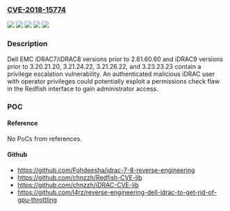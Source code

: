 ### [CVE-2018-15774](https://cve.mitre.org/cgi-bin/cvename.cgi?name=CVE-2018-15774)
![](https://img.shields.io/static/v1?label=Product&message=iDRAC&color=blue)
![](https://img.shields.io/static/v1?label=Version&message=iDRAC7%20&color=brightgreen)
![](https://img.shields.io/static/v1?label=Version&message=iDRAC8%20&color=brightgreen)
![](https://img.shields.io/static/v1?label=Version&message=iDRAC9%20&color=brightgreen)
![](https://img.shields.io/static/v1?label=Vulnerability&message=Privilege%20escalation%20vulnerability.&color=brightgreen)

### Description

Dell EMC iDRAC7/iDRAC8 versions prior to 2.61.60.60 and iDRAC9 versions prior to 3.20.21.20, 3.21.24.22, 3.21.26.22, and 3.23.23.23 contain a privilege escalation vulnerability. An authenticated malicious iDRAC user with operator privileges could potentially exploit a permissions check flaw in the Redfish interface to gain administrator access.

### POC

#### Reference
No PoCs from references.

#### Github
- https://github.com/Fohdeesha/idrac-7-8-reverse-engineering
- https://github.com/chnzzh/Redfish-CVE-lib
- https://github.com/chnzzh/iDRAC-CVE-lib
- https://github.com/l4rz/reverse-engineering-dell-idrac-to-get-rid-of-gpu-throttling

